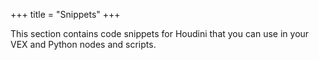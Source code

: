 +++
title = "Snippets"
+++

This section contains code snippets for Houdini that you can use in your
VEX and Python nodes and scripts.
